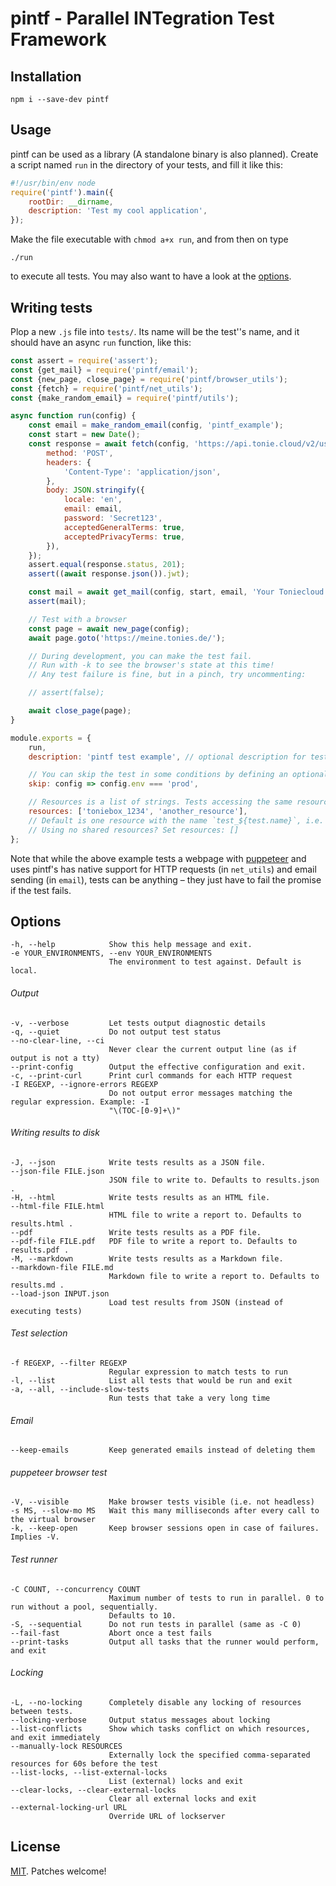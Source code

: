 # pintf - Parallel INTegration Test Framework

## Installation

```shell
npm i --save-dev pintf
```

## Usage

pintf can be used as a library (A standalone binary is also planned). Create a script named `run` in the directory of your tests, and fill it like this:

```javascript
#!/usr/bin/env node
require('pintf').main({
    rootDir: __dirname,
    description: 'Test my cool application',
});
```

Make the file executable with `chmod a+x run`, and from then on type

```shell
./run
```

to execute all tests. You may also want to have a look at the [options](#options).

## Writing tests

Plop a new `.js` file into `tests/`. Its name will be the test''s name, and it should have an async `run` function, like this:

```javascript
const assert = require('assert');
const {get_mail} = require('pintf/email');
const {new_page, close_page} = require('pintf/browser_utils');
const {fetch} = require('pintf/net_utils');
const {make_random_email} = require('pintf/utils');

async function run(config) {
    const email = make_random_email(config, 'pintf_example');
    const start = new Date();
    const response = await fetch(config, 'https://api.tonie.cloud/v2/users', {
        method: 'POST',
        headers: {
            'Content-Type': 'application/json',
        },
        body: JSON.stringify({
            locale: 'en',
            email: email,
            password: 'Secret123',
            acceptedGeneralTerms: true,
            acceptedPrivacyTerms: true,
        }),
    });
    assert.equal(response.status, 201);
    assert((await response.json()).jwt);

    const mail = await get_mail(config, start, email, 'Your Toniecloud confirmation link');
    assert(mail);

    // Test with a browser
    const page = await new_page(config);
    await page.goto('https://meine.tonies.de/');

    // During development, you can make the test fail.
    // Run with -k to see the browser's state at this time!
    // Any test failure is fine, but in a pinch, try uncommenting:

    // assert(false);

    await close_page(page);
}

module.exports = {
    run,
    description: 'pintf test example', // optional description for test reports, can be left out

    // You can skip the test in some conditions by defining an optional skip method:
    skip: config => config.env === 'prod',

    // Resources is a list of strings. Tests accessing the same resources are run sequentially.
    resources: ['toniebox_1234', 'another_resource'],
    // Default is one resource with the name `test_${test.name}`, i.e. tests are not run concurrently by default
    // Using no shared resources? Set resources: []
};
```

Note that while the above example tests a webpage with [puppeteer](https://github.com/GoogleChrome/puppeteer) and uses pintf's has native support for HTTP requests (in `net_utils`) and email sending (in `email`), tests can be anything – they just have to fail the promise if the test fails.

## Options

```
-h, --help            Show this help message and exit.
-e YOUR_ENVIRONMENTS, --env YOUR_ENVIRONMENTS
                      The environment to test against. Default is local.
```

###### Output

```
-v, --verbose         Let tests output diagnostic details
-q, --quiet           Do not output test status
--no-clear-line, --ci
                      Never clear the current output line (as if output is not a tty)
--print-config        Output the effective configuration and exit.
-c, --print-curl      Print curl commands for each HTTP request
-I REGEXP, --ignore-errors REGEXP
                      Do not output error messages matching the regular expression. Example: -I 
                      "\(TOC-[0-9]+\)"
```

###### Writing results to disk

```
-J, --json            Write tests results as a JSON file.
--json-file FILE.json
                      JSON file to write to. Defaults to results.json .
-H, --html            Write tests results as an HTML file.
--html-file FILE.html
                      HTML file to write a report to. Defaults to results.html .
--pdf                 Write tests results as a PDF file.
--pdf-file FILE.pdf   PDF file to write a report to. Defaults to results.pdf .
-M, --markdown        Write tests results as a Markdown file.
--markdown-file FILE.md
                      Markdown file to write a report to. Defaults to results.md .
--load-json INPUT.json
                      Load test results from JSON (instead of executing tests)
```

###### Test selection

```
-f REGEXP, --filter REGEXP
                      Regular expression to match tests to run
-l, --list            List all tests that would be run and exit
-a, --all, --include-slow-tests
                      Run tests that take a very long time
```

###### Email

```
--keep-emails         Keep generated emails instead of deleting them
```

###### puppeteer browser test

```
-V, --visible         Make browser tests visible (i.e. not headless)
-s MS, --slow-mo MS   Wait this many milliseconds after every call to the virtual browser
-k, --keep-open       Keep browser sessions open in case of failures. Implies -V.
```

###### Test runner

```
-C COUNT, --concurrency COUNT
                      Maximum number of tests to run in parallel. 0 to run without a pool, sequentially. 
                      Defaults to 10.
-S, --sequential      Do not run tests in parallel (same as -C 0)
--fail-fast           Abort once a test fails
--print-tasks         Output all tasks that the runner would perform, and exit
```

###### Locking

```
-L, --no-locking      Completely disable any locking of resources between tests.
--locking-verbose     Output status messages about locking
--list-conflicts      Show which tasks conflict on which resources, and exit immediately
--manually-lock RESOURCES
                      Externally lock the specified comma-separated resources for 60s before the test
--list-locks, --list-external-locks
                      List (external) locks and exit
--clear-locks, --clear-external-locks
                      Clear all external locks and exit
--external-locking-url URL
                      Override URL of lockserver
```


## License

[MIT](LICENSE). Patches welcome!
